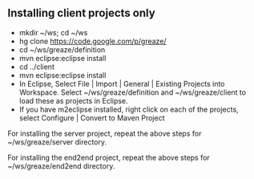 ## Installing client projects only ##
  * mkdir ~/ws; cd ~/ws
  * hg clone https://code.google.com/p/greaze/
  * cd ~/ws/greaze/definition
  * mvn eclipse:eclipse install
  * cd ../client
  * mvn eclipse:eclipse install
  * In Eclipse, Select File | Import | General | Existing Projects into Workspace. Select ~/ws/greaze/definition and ~/ws/greaze/client to load these as projects in Eclipse.
  * If you have m2eclipse installed, right click on each of the projects, select Configure | Convert to Maven Project

For installing the server project, repeat the above steps for ~/ws/greaze/server directory.

For installing the end2end project, repeat the above steps for ~/ws/greaze/end2end directory.